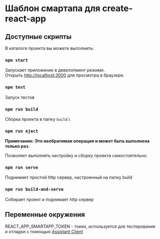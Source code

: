 # Шаблон смартапа для create-react-app

## Доступные скрипты

В каталоге проекта вы можете выполнить:

### `npm start`

Запускает приложение в девелопмент режиме.\
Открыть [http://localhost:3000](http://localhost:3000) для просмотра в браузере.

### `npm test`

Запуск тестов

### `npm run build`

Сборка проекта в папку `build`.\

### `npm run eject`

**Примечание: Это необратимая операция и может быть выполнена только раз.**

Позволяет выполнять настройку и сборку проекта самостоятельно.

### `npm run serve`

Поднимает простой http сервер, настроенный на папку build

### `npm run build-and-serve`

Собирает проект и поднимает http сервер

## Переменные окружения

REACT_APP_SMARTAPP_TOKEN - токен, используется для тестирования и отладки с помощью [Assistant Client](https://bit.ly/3KdYrbK)
